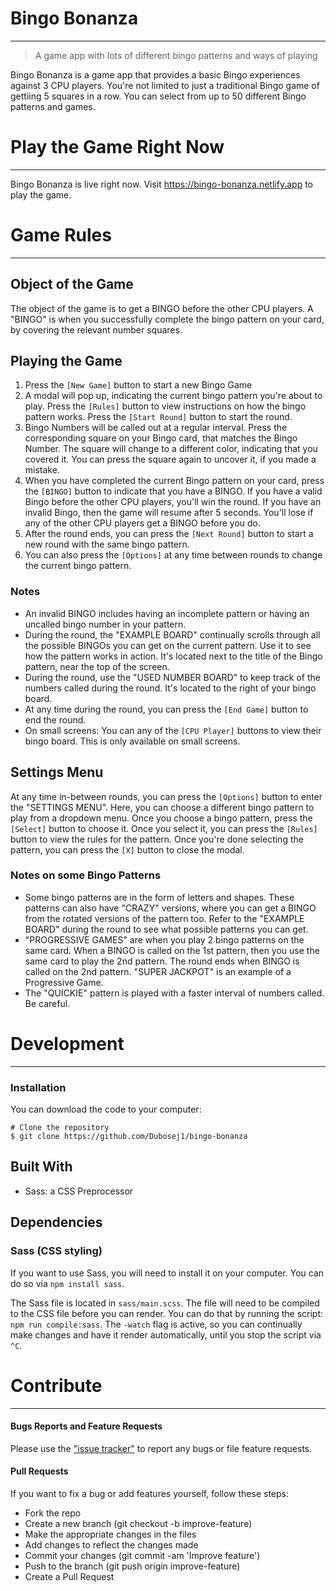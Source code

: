 # Bingo Bonanza
***
>A game app with lots of different bingo patterns and ways of playing  

Bingo Bonanza is a game app that provides a basic Bingo experiences against 3 CPU players.  You're not limited to just a traditional Bingo game of gettiing 5 squares in a row.  You can select from up to 50 different Bingo patterns and games.

# Play the Game Right Now
***
Bingo Bonanza is live right now.  Visit https://bingo-bonanza.netlify.app to play the game.

# Game Rules
***
## Object of the Game
The object of the game is to get a BINGO before the other CPU players.  A "BINGO" is when you successfully complete the bingo pattern on your card, by covering the relevant number squares.
## Playing the Game
1. Press the `[New Game]` button to start a new Bingo Game
2. A modal will pop up, indicating the current bingo pattern you're about to play.  Press the `[Rules]` button to view instructions on how the bingo pattern works.  Press the `[Start Round]` button to start the round.
3. Bingo Numbers will be called out at a regular interval.  Press the corresponding square on your Bingo card, that matches the Bingo Number.  The square will change to a different color, indicating that you covered it.  You can press the square again to uncover it, if you made a mistake.
4. When you have completed the current Bingo pattern on your card, press the `[BINGO]` button to indicate that you have a BINGO.  If you have a valid Bingo before the other CPU players, you'll win the round.  If you have an invalid Bingo, then the game will resume after 5 seconds.  You'll lose if any of the other CPU players get a BINGO before you do.
5. After the round ends, you can press the `[Next Round]` button to start a new round with the same bingo pattern.  
6. You can also press the `[Options]` at any time between rounds to change the current bingo pattern.

### Notes
- An invalid BINGO includes having an incomplete pattern or having an uncalled bingo number in your pattern.
- During the round, the "EXAMPLE BOARD" continually scrolls through all the possible BINGOs you can get on the current pattern.  Use it to see how the pattern works in action.  It's located next to the title of the Bingo pattern, near the top of the screen.
- During the round, use the "USED NUMBER BOARD" to keep track of the numbers called during the round.  It's located to the right of your bingo board.
- At any time during the round, you can press the `[End Game]` button to end the round.
- On small screens: You can any of the `[CPU Player]` buttons to view their bingo board.  This is only available on small screens.

## Settings Menu
At any time in-between rounds, you can press the `[Options]` button to enter the "SETTINGS MENU".  Here, you can choose a different bingo pattern to play from a dropdown menu.  Once you choose a bingo pattern, press the `[Select]` button to choose it.  Once you select it, you can press the `[Rules]` button to view the rules for the pattern.  Once you're done selecting the pattern, you can press the `[X]` button to close the modal.

### Notes on some Bingo Patterns
- Some bingo patterns are in the form of letters and shapes.  These patterns can also have "CRAZY" versions, where you can get a BINGO from the rotated versions of the pattern too.  Refer to the "EXAMPLE BOARD" during the round to see what possible patterns you can get.
- "PROGRESSIVE GAMES" are when you play 2 bingo patterns on the same card.  When a BINGO is called on the 1st pattern, then you use the same card to play the 2nd pattern.  The round ends when BINGO is called on the 2nd pattern.  "SUPER JACKPOT" is an example of a Progressive Game.
- The "QUICKIE" pattern is played with a faster interval of numbers called.  Be careful.

# Development
***

### Installation

You can download the code to your computer:
````
# Clone the repository
$ git clone https://github.com/Dubosej1/bingo-bonanza
````

## Built With
- Sass: a CSS Preprocessor

## Dependencies

### Sass (CSS styling)

If you want to use Sass, you will need to install it on your computer.  You can do so via `npm install sass`.

The Sass file is located in `sass/main.scss`.  The file will need to be compiled to the CSS file before you can render.  You can do that by running the script: `npm run compile:sass`.  The `-watch` flag is active, so you can continually make changes and have it render automatically, until you stop the script via `^C`.

# Contribute
***

#### Bugs Reports and Feature Requests

Please use the ["issue tracker"](https://github.com/Dubosej1/bingo-bonanza/issues) to report any bugs or file feature requests.

#### Pull Requests

If you want to fix a bug or add features yourself, follow these steps:

- Fork the repo
- Create a new branch (git checkout -b improve-feature)
- Make the appropriate changes in the files
- Add changes to reflect the changes made
- Commit your changes (git commit -am 'Improve feature')
- Push to the branch (git push origin improve-feature)
- Create a Pull Request

